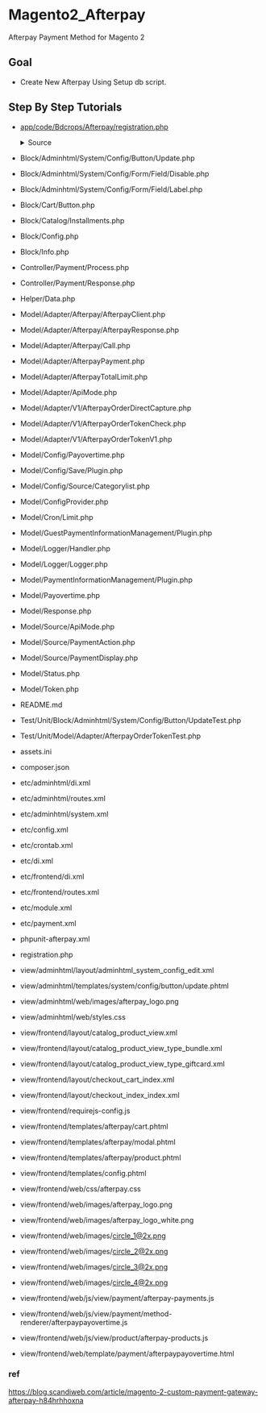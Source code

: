 # Magento2_Afterpay
Afterpay Payment Method for Magento 2




## Goal
- Create New Afterpay Using Setup db script.


## Step By Step Tutorials

- [app/code/Bdcrops/Afterpay/registration.php](registration.php)

    <details><summary>Source</summary>
    ```
    <?php
        \Magento\Framework\Component\ComponentRegistrar::register(
            \Magento\Framework\Component\ComponentRegistrar::MODULE,
            'Bdcrops_Afterpay',
            __DIR__
        );
    ```
    </details>

- Block/Adminhtml/System/Config/Button/Update.php
- Block/Adminhtml/System/Config/Form/Field/Disable.php
- Block/Adminhtml/System/Config/Form/Field/Label.php
- Block/Cart/Button.php
- Block/Catalog/Installments.php
- Block/Config.php
- Block/Info.php
- Controller/Payment/Process.php
- Controller/Payment/Response.php
- Helper/Data.php
- Model/Adapter/Afterpay/AfterpayClient.php
- Model/Adapter/Afterpay/AfterpayResponse.php
- Model/Adapter/Afterpay/Call.php
- Model/Adapter/AfterpayPayment.php
- Model/Adapter/AfterpayTotalLimit.php
- Model/Adapter/ApiMode.php
- Model/Adapter/V1/AfterpayOrderDirectCapture.php
- Model/Adapter/V1/AfterpayOrderTokenCheck.php
- Model/Adapter/V1/AfterpayOrderTokenV1.php
- Model/Config/Payovertime.php
- Model/Config/Save/Plugin.php
- Model/Config/Source/Categorylist.php
- Model/ConfigProvider.php
- Model/Cron/Limit.php
- Model/GuestPaymentInformationManagement/Plugin.php
- Model/Logger/Handler.php
- Model/Logger/Logger.php
- Model/PaymentInformationManagement/Plugin.php
- Model/Payovertime.php
- Model/Response.php
- Model/Source/ApiMode.php
- Model/Source/PaymentAction.php
- Model/Source/PaymentDisplay.php
- Model/Status.php
- Model/Token.php
- README.md
- Test/Unit/Block/Adminhtml/System/Config/Button/UpdateTest.php
- Test/Unit/Model/Adapter/AfterpayOrderTokenTest.php
- assets.ini
- composer.json
- etc/adminhtml/di.xml
- etc/adminhtml/routes.xml
- etc/adminhtml/system.xml
- etc/config.xml
- etc/crontab.xml
- etc/di.xml
- etc/frontend/di.xml
- etc/frontend/routes.xml
- etc/module.xml
- etc/payment.xml
- phpunit-afterpay.xml
- registration.php
- view/adminhtml/layout/adminhtml_system_config_edit.xml
- view/adminhtml/templates/system/config/button/update.phtml
- view/adminhtml/web/images/afterpay_logo.png
- view/adminhtml/web/styles.css
- view/frontend/layout/catalog_product_view.xml
- view/frontend/layout/catalog_product_view_type_bundle.xml
- view/frontend/layout/catalog_product_view_type_giftcard.xml
- view/frontend/layout/checkout_cart_index.xml
- view/frontend/layout/checkout_index_index.xml
- view/frontend/requirejs-config.js
- view/frontend/templates/afterpay/cart.phtml
- view/frontend/templates/afterpay/modal.phtml
- view/frontend/templates/afterpay/product.phtml
- view/frontend/templates/config.phtml
- view/frontend/web/css/afterpay.css
- view/frontend/web/images/afterpay_logo.png
- view/frontend/web/images/afterpay_logo_white.png
- view/frontend/web/images/circle_1@2x.png
- view/frontend/web/images/circle_2@2x.png
- view/frontend/web/images/circle_3@2x.png
- view/frontend/web/images/circle_4@2x.png
- view/frontend/web/js/view/payment/afterpay-payments.js
- view/frontend/web/js/view/payment/method-renderer/afterpaypayovertime.js
- view/frontend/web/js/view/product/afterpay-products.js
- view/frontend/web/template/payment/afterpaypayovertime.html




### ref

https://blog.scandiweb.com/article/magento-2-custom-payment-gateway-afterpay-h84hrhhoxna
